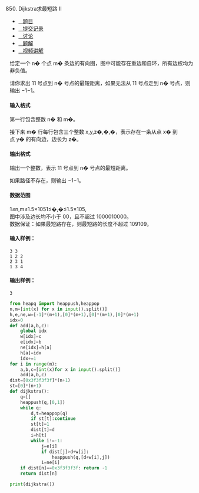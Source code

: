850. Dijkstra求最短路 II

-   [   题目](https://www.acwing.com/problem/content/description/852/)
-   [   提交记录](https://www.acwing.com/problem/content/submission/852/)
-   [   讨论](https://www.acwing.com/problem/content/discussion/index/852/1/)
-   [   题解](https://www.acwing.com/problem/content/solution/852/1/)
-   [   视频讲解](https://www.acwing.com/problem/content/video/852/)

  


给定一个 n� 个点 m� 条边的有向图，图中可能存在重边和自环，所有边权均为非负值。

请你求出 11 号点到 n� 号点的最短距离，如果无法从 11 号点走到 n� 号点，则输出 −1−1。

#### 输入格式

第一行包含整数 n� 和 m�。

接下来 m� 行每行包含三个整数 x,y,z�,�,�，表示存在一条从点 x� 到点 y� 的有向边，边长为 z�。

#### 输出格式

输出一个整数，表示 11 号点到 n� 号点的最短距离。

如果路径不存在，则输出 −1−1。

#### 数据范围

1≤n,m≤1.5×1051≤�,�≤1.5×105,  
图中涉及边长均不小于 00，且不超过 1000010000。  
数据保证：如果最短路存在，则最短路的长度不超过 109109。

#### 输入样例：

```
3 3
1 2 2
2 3 1
1 3 4
```

#### 输出样例：

```
3
```

```py
from heapq import heappush,heappop
n,m=[int(x) for x in input().split()]
h,e,ne,w=[-1]*(m+1),[0]*(m+1),[0]*(m+1),[0]*(m+1)
idx=0
def add(a,b,c):
    global idx
    w[idx]=c
    e[idx]=b
    ne[idx]=h[a]
    h[a]=idx
    idx+=1
for i in range(m):
    a,b,c=[int(x)for x in input().split()]
    add(a,b,c)
dist=[0x3f3f3f3f]*(n+1)
st=[0]*(n+1)
def dijkstra():
    q=[]
    heappush(q,[0,1])
    while q:
        d,t=heappop(q)
        if st[t]:continue
        st[t]=1
        dist[t]=d
        i=h[t]
        while i!=-1:
            j=e[i]
            if dist[j]>d+w[i]:
                heappush(q,[d+w[i],j])
            i=ne[i]
    if dist[n]==0x3f3f3f3f: return -1
    return dist[n]

print(dijkstra())
    